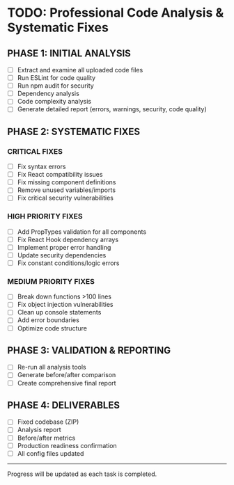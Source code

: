# TODO: Professional Code Analysis & Systematic Fixes

## PHASE 1: INITIAL ANALYSIS
- [ ] Extract and examine all uploaded code files
- [ ] Run ESLint for code quality
- [ ] Run npm audit for security
- [ ] Dependency analysis
- [ ] Code complexity analysis
- [ ] Generate detailed report (errors, warnings, security, code quality)

## PHASE 2: SYSTEMATIC FIXES
### CRITICAL FIXES
- [ ] Fix syntax errors
- [ ] Fix React compatibility issues
- [ ] Fix missing component definitions
- [ ] Remove unused variables/imports
- [ ] Fix critical security vulnerabilities

### HIGH PRIORITY FIXES
- [ ] Add PropTypes validation for all components
- [ ] Fix React Hook dependency arrays
- [ ] Implement proper error handling
- [ ] Update security dependencies
- [ ] Fix constant conditions/logic errors

### MEDIUM PRIORITY FIXES
- [ ] Break down functions >100 lines
- [ ] Fix object injection vulnerabilities
- [ ] Clean up console statements
- [ ] Add error boundaries
- [ ] Optimize code structure

## PHASE 3: VALIDATION & REPORTING
- [ ] Re-run all analysis tools
- [ ] Generate before/after comparison
- [ ] Create comprehensive final report

## PHASE 4: DELIVERABLES
- [ ] Fixed codebase (ZIP)
- [ ] Analysis report
- [ ] Before/after metrics
- [ ] Production readiness confirmation
- [ ] All config files updated

---

Progress will be updated as each task is completed.
